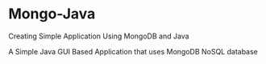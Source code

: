 # Mongo-Java
Creating Simple Application Using MongoDB and Java
<p>
  A Simple Java GUI Based Application that uses MongoDB NoSQL database
</p>
